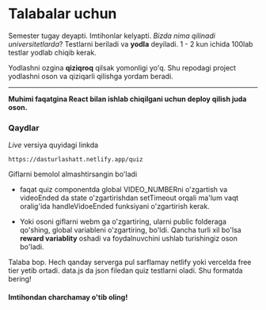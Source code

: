 # Talabalar uchun

Semester tugay deyapti. Imtihonlar kelyapti. _Bizda nima qilinadi universitetlarda_?
Testlarni beriladi va **yodla** deyiladi. 1 - 2 kun ichida 100lab testlar yodlab chiqib kerak.

Yodlashni ozgina **qiziqroq** qilsak yomonligi yo'q. Shu repodagi project yodlashni oson va
qiziqarli qilishga yordam beradi.

---

**Muhimi faqatgina React bilan ishlab chiqilgani uchun deploy qilish juda oson.**

### Qaydlar

_Live_ versiya quyidagi linkda

```
https://dasturlashatt.netlify.app/quiz
```

Giflarni bemolol almashtirsangin bo'ladi

-   faqat quiz componentda global VIDEO_NUMBERni o'zgartish
    va videoEnded da state o'zgartirishdan setTimeout orqali ma'lum vaqt oralig'ida handleVidoeEnded funksiyani o'zgartirish kerak.

-   Yoki osoni giflarni webm ga o'zgartiring,
    ularni public folderaga qo'shing, global variableni o'zgartiring, bo'ldi. Qancha turli xil
    bo'lsa **reward variablity** oshadi va foydalnuvchini ushlab turishingiz oson bo'ladi.

Talaba bop. Hech qanday serverga pul sarflamay netlify yoki vercelda free tier yetib ortadi.
data.js da json filedan quiz testlarni oladi. Shu formatda bering!

#### Imtihondan charchamay o'tib oling!
